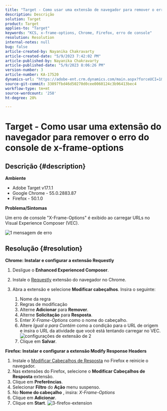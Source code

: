 ```yaml
---
title: "Target - Como usar uma extensão de navegador para remover o erro de console de x-frame-options"
description: Descrição
solution: Target
product: Target
applies-to: "Target"
keywords: "KCS, x-frame-options, Chrome, Firefox, erro de console"
resolution: Resolution
internal-notes: null
bug: false
article-created-by: Nayanika Chakravarty
article-created-date: "5/9/2023 7:42:02 PM"
article-published-by: Nayanika Chakravarty
article-published-date: "5/9/2023 8:06:26 PM"
version-number: 3
article-number: KA-17520
dynamics-url: "https://adobe-ent.crm.dynamics.com/main.aspx?forceUCI=1&pagetype=entityrecord&etn=knowledgearticle&id=dde4a48e-a1ee-ed11-8849-6045bd006b4b"
source-git-commit: 33097fbd46d50270d0cee0060124c3b96413bec4
workflow-type: tm+mt
source-wordcount: '258'
ht-degree: 20%

---
```


# Target - Como usar uma extensão do navegador para remover o erro do console de x-frame-options

## Descrição {#description}


<b>Ambiente</b>

- Adobe Target v17.1.1
- Google Chrome - 55.0.2883.87
- Firefox - 50.1.0


<b>Problema/Sintomas</b>

Um erro de console &quot;X-Frame-Options&quot; é exibido ao carregar URLs no Visual Experience Composer (VEC).

![1 mensagem de erro](https://helpx.adobe.com/content/dam/help/en/target/kb/how-to-use-a-browser-extension-to-remove-x-frame-options-console/jcr%3acontent/main-pars/image/1-errormessage.jpg "1 mensagem de erro")


## Resolução {#resolution}


<b>Chrome: Instalar e configurar a extensão Requestly</b>

1. Desligue o <b>Enhanced Experienced Composer</b>.
2. Instale o [Requestly](https://chrome.google.com/webstore/detail/requestly/mdnleldcmiljblolnjhpnblkcekpdkpa?hl=en) extensão do navegador no Chrome.
3. Abra a extensão e selecione <b>Modificar cabeçalhos</b>. Insira o seguinte:

   1. Nome da regra
   2. Regras de modificação
   3. Alterne <b>Adicionar</b> para <b>Remover</b>.
   4. Alterne <b>Solicitação</b> para <b>Resposta</b>.
   5. Enter *X-Frame-Options* como o nome do cabeçalho.
   6. Altere *Igual a para Contém* como a condição para o URL de origem e insira o URL da atividade que você está tentando carregar no VEC.
      ![configurações de extensão de 2](https://helpx.adobe.com/content/dam/help/en/target/kb/how-to-use-a-browser-extension-to-remove-x-frame-options-console/jcr%3acontent/main-pars/procedure/proc_par/step_2/step_par/image/2-extension-settings.png "configurações de extensão de 2")
   7. Clique em <b>Salvar</b>.


<b>Firefox: Instalar e configurar a extensão Modify Response Headers</b>

1. Instale o [Modificar Cabeçalhos de Resposta](https://addons.mozilla.org/en-US/firefox/addon/modheader-firefox/) no Firefox e reinicie o navegador.
2. Nas extensões do Firefox, selecione o <b>Modificar Cabeçalhos de Resposta</b> extensão.
3. Clique em <b>Preferências</b>.
4. Selecionar <b>Filtro</b> do <b>Ação</b> menu suspenso.
5. No <b>Nome do cabeçalho</b> , insira: *X-Frame-Options*
6. Clique em <b>Adicionar</b>.
7. Clique em <b>Start</b>.
   ![3-firefox-extension](https://helpx.adobe.com/content/dam/help/en/target/kb/how-to-use-a-browser-extension-to-remove-x-frame-options-console/jcr%3acontent/main-pars/procedure_1532616470/proc_par/step_1817832849/step_par/image/3-firefox-extension.png "3-firefox-extension")

